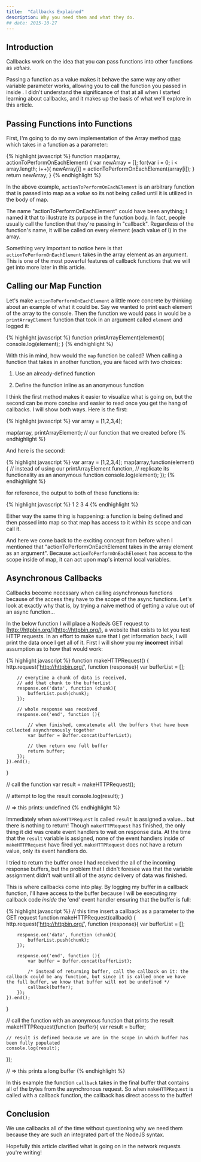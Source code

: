 ```yaml
---
title:  "Callbacks Explained"
description: Why you need them and what they do.
## date: 2015-10-27
---
```

## Introduction

Callbacks work on the idea that you can pass functions into other functions as *values*.

Passing a function as a value makes it behave the same way any other variable parameter works, allowing you to call the function you passed in inside . I didn't understand the significance of that at all when I started learning about callbacks, and it makes up the basis of what we'll explore in this article.

## Passing Functions into Functions
First, I'm going to do my own implementation of the Array method [map](https://developer.mozilla.org/en-US/docs/Web/JavaScript/Reference/Global_Objects/Array/map) which takes in a function as a parameter:

{% highlight javascript %}
function map(array, actionToPerformOnEachElement) {
    var newArray = [];
    for(var i = 0; i < array.length; i++){
        newArray[i] = actionToPerformOnEachElement(array[i]);
    }
    return newArray;
}
{% endhighlight %}

In the above example, `actionToPerformOnEachElement` is an arbitrary function that is passed into map as a *value* so its not being called until it is utilized in the body of map.

The name "actionToPerformOnEachElement" could have been anything; I named it that to illustrate its purpose in the function body. In fact, people usually call the function that they're passing in "callback". Regardless of the function's name, it will be called on every element (each value of i) in the array.

Something very important to notice here is that `actionToPerformOnEachElement` takes in the array element as
an argument. This is one of the most powerful features of callback functions that we will get into more later in
this article.

## Calling our Map Function

Let's make `actionToPerformOnEachElement` a little more concrete by thinking about an example of what it could be. Say we wanted to print each element of the array to the console. Then the function we would pass in would be a `printArrayElement` function that took in an argument called `element` and logged it:

{% highlight javascript %}
function printArrayElement(element){
    console.log(element);
}
{% endhighlight %}

With this in mind, how would the `map` function be called? When calling a function that takes in another function, you are faced with two choices:

1. Use an already-defined function

2. Define the function inline as an anonymous function

I think the first method makes it easier to visualize what is going on, but the second can be more concise
and easier to read once you get the hang of callbacks. I will show both ways. Here is the first:

{% highlight javascript %}
var array = [1,2,3,4];

map(array, printArrayElement); // our function that we created before
{% endhighlight %}

And here is the second:

{% highlight javascript %}
var array = [1,2,3,4];
map(array,function(element){
    // instead of using our printArrayElement function,
    // replicate its functionality as an anonymous function
    console.log(element);
});
{% endhighlight %}

for reference, the output to both of these functions is:

{% highlight javascript %}
1
2
3
4
{% endhighlight %}

Either way the same thing is happening: a function is being defined and then passed into map so that map has access to it within its scope and can call it.

And here we come back to the exciting concept from before when I mentioned that "actionToPerformOnEachElement takes in the array element as an argument". Because `actionToPerformOnEachElement` has access to the scope inside of map, it can act upon map's internal local variables.

## Asynchronous Callbacks

Callbacks become necessary when calling asynchronous functions because of the access they have to the scope of the async functions. Let's look at exactly why that is, by trying a naive method of getting a value out of an async function...

In the below function I will place a NodeJs GET request to [http://httpbin.org/](http://httpbin.org/), a website that exists to let you test HTTP requests. In an effort to make sure that I get information back, I will print the data once I get all of it. First I will show you my **incorrect** initial assumption as to how that would work:

{% highlight javascript %}
function makeHTTPRequest() {
    http.request('http://httpbin.org/', function (response){
        var bufferList = [];

        // everytime a chunk of data is received,
        // add that chunk to the bufferList
        response.on('data', function (chunk){
            bufferList.push(chunk);
        });

        // whole response was received
        response.on('end', function (){

            // when finished, concatenate all the buffers that have been collected asynchronously together
            var buffer = Buffer.concat(bufferList);

            // then return one full buffer
            return buffer;
        });
    }).end();
}

// call the function
var result = makeHTTPRequest();

// attempt to log the result
console.log(result);
}

// => this prints: undefined
{% endhighlight %}

Immediately when `makeHTTPRequest` is called `result` is assigned a value... but there is nothing to return! Though `makeHTTPRequest` has finished, the only thing it did was create event handlers to wait on response data. At the time that the `result` variable is assigned, none of the event handlers inside of `makeHTTPRequest` have fired yet. `makeHTTPRequest` does not have a return value, only its event handlers do.

I tried to return the buffer once I had received the all of the incoming response buffers, but the problem that I didn't foresee was that the variable assignment didn't wait until all of the async delivery of data was finished.

This is where callbacks come into play. By logging my buffer in a callback function, I'll have access to the buffer because I will be executing my callback code *inside* the 'end' event handler ensuring that the buffer is full:

{% highlight javascript %}
// this time insert a callback as a parameter to the GET request
function makeHTTPRequest(callback) {
    http.request('http://httpbin.org/', function (response){
        var bufferList = [];

        response.on('data', function (chunk){
            bufferList.push(chunk);
        });

        response.on('end', function (){
            var buffer = Buffer.concat(bufferList);

            /* instead of returning buffer, call the callback on it: the callback could be any function, but since it is called once we have the full buffer, we know that buffer will not be undefined */
            callback(buffer);
        });
    }).end();
}

// call the function with an anonymous function that prints the result
makeHTTPRequest(function (buffer){
    var result = buffer;

    // result is defined because we are in the scope in which buffer has been fully populated
    console.log(result);
});

// => this prints a long buffer
{% endhighlight %}

In this example the function `callback` takes in the final buffer that contains all of the bytes from the asynchronous request. So when `makeHTTPRequest` is called with a callback function, the callback has direct access to the buffer!

## Conclusion

We use callbacks all of the time without questioning why we need them because they are such an integrated part of the NodeJS syntax. 

Hopefully this article clarified what is going on in the network requests you're writing!
